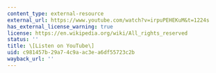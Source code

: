 ```yaml
---
content_type: external-resource
external_url: https://www.youtube.com/watch?v=irpuPEHEKuM&t=1224s
has_external_license_warning: true
license: https://en.wikipedia.org/wiki/All_rights_reserved
status: ''
title: \[Listen on YouTube\]
uid: c981457b-29a7-4c9a-ac3e-a6df55723c2b
wayback_url: ''
---
```

